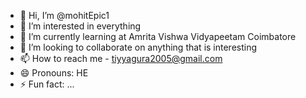 - 👋 Hi, I’m @mohitEpic1
- 👀 I’m interested in everything
- 🌱 I’m currently learning at Amrita Vishwa Vidyapeetam Coimbatore
- 💞️ I’m looking to collaborate on anything that is interesting
- 📫 How to reach me - tiyyagura2005@gmail.com
- 😄 Pronouns: HE
- ⚡ Fun fact: ...

<!---
mohitEpic1/mohitEpic1 is a ✨ special ✨ repository because its `README.md` (this file) appears on your GitHub profile.
You can click the Preview link to take a look at your changes.
--->
